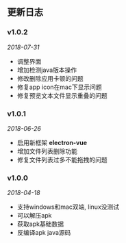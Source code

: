 ## 更新日志

### v1.0.2
*2018-07-31*
* 调整界面
* 增加检测java版本操作
* 修改删除应用卡顿的问题
* 修复app icon在mac下显示问题
* 修复预览文本文件显示重叠的问题

### v1.0.1
*2018-06-26*

* 启用新框架 **electron-vue**
* 增加文件列表删除功能
* 修复文件列表过多不能拖拽的问题


### v1.0.0
*2018-04-18*

* 支持windows和mac双端, linux没测试
* 可以解压apk
* 获取apk基础数据
* 反编译apk java源码